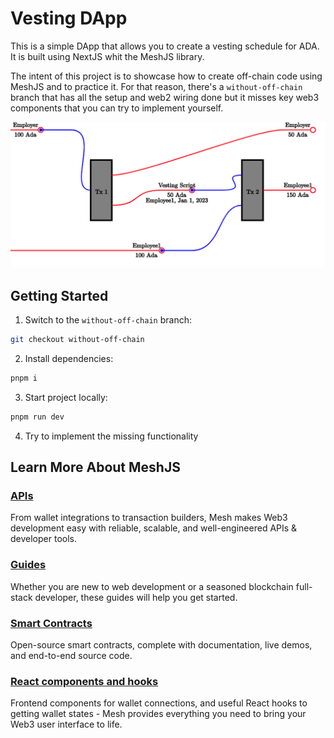 # Vesting DApp

This is a simple DApp that allows you to create a vesting schedule for ADA. It is built using NextJS whit the MeshJS library.

The intent of this project is to showcase how to create off-chain code using MeshJS and to practice it. For that reason, there's a `without-off-chain` branch that has all the setup and web2 wiring done but it misses key web3 components that you can try to implement yourself.

![Vesting Diagram](./vesting-diagram.png)
      
## Getting Started

1. Switch to the `without-off-chain` branch:
```bash
git checkout without-off-chain
```

2. Install dependencies:
```bash
pnpm i
```

3. Start project locally:
```bash
pnpm run dev
```

4. Try to implement the missing functionality

## Learn More About MeshJS

### [APIs](https://meshjs.dev/apis)

From wallet integrations to transaction builders, Mesh makes Web3 development easy with reliable, scalable, and well-engineered APIs & developer tools.

### [Guides](https://meshjs.dev/guides)

Whether you are new to web development or a seasoned blockchain full-stack developer, these guides will help you get started.

### [Smart Contracts](https://meshjs.dev/smart-contracts)

Open-source smart contracts, complete with documentation, live demos, and end-to-end source code.

### [React components and hooks](https://meshjs.dev/react)

Frontend components for wallet connections, and useful React hooks to getting wallet states - Mesh provides everything you need to bring your Web3 user interface to life.
